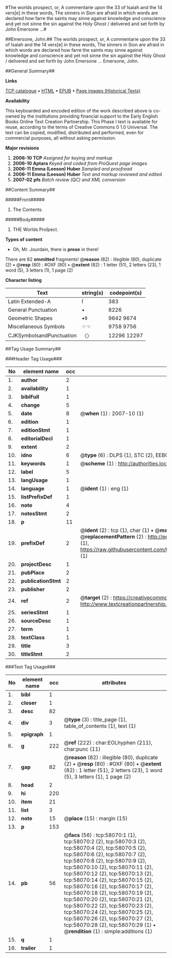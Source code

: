 #The worlds prospect, or, A commentarie upon the 33 of Isaiah and the 14 vers[e] in these words, The sinners in Sion are afraid in which words are declared how farre the saints may sinne against knowledge and conscience and yet not sinne the sin against the Holy Ghost / delivered and set forth by John Emersone ...#

##Emersone, John.##
The worlds prospect, or, A commentarie upon the 33 of Isaiah and the 14 vers[e] in these words, The sinners in Sion are afraid in which words are declared how farre the saints may sinne against knowledge and conscience and yet not sinne the sin against the Holy Ghost / delivered and set forth by John Emersone ...
Emersone, John.

##General Summary##

**Links**

[TCP catalogue](http://www.ota.ox.ac.uk/tcp/)  • 
[HTML](http://tei.it.ox.ac.uk/tcp/Texts-HTML/free/A39/A39381.html)  • 
[EPUB](http://tei.it.ox.ac.uk/tcp/Texts-EPUB/free/A39/A39381.epub) • 
[Page images (Historical Texts)](https://data.historicaltexts.jisc.ac.uk/view?pubId=eebo-12265916e&pageId=eebo-12265916e-58070-1)

**Availability**

This keyboarded and encoded edition of the
	       work described above is co-owned by the institutions
	       providing financial support to the Early English Books
	       Online Text Creation Partnership. This Phase I text is
	       available for reuse, according to the terms of Creative
	       Commons 0 1.0 Universal. The text can be copied,
	       modified, distributed and performed, even for
	       commercial purposes, all without asking permission.

**Major revisions**

1. __2006-10__ __TCP__ *Assigned for keying and markup*
1. __2006-10__ __Aptara__ *Keyed and coded from ProQuest page images*
1. __2006-11__ __Emma (Leeson) Huber__ *Sampled and proofread*
1. __2006-11__ __Emma (Leeson) Huber__ *Text and markup reviewed and edited*
1. __2007-02__ __pfs__ *Batch review (QC) and XML conversion*

##Content Summary##

#####Front#####

1. The Contents.

#####Body#####

1. THE
Worlds Proſpect.

**Types of content**

  * Oh, Mr. Jourdain, there is **prose** in there!

There are 82 **ommitted** fragments! 
 @__reason__ (82) : illegible (80), duplicate (2)  •  @__resp__ (80) : #OXF (80)  •  @__extent__ (82) : 1 letter (51), 2 letters (23), 1 word (5), 3 letters (1), 1 page (2)

**Character listing**


|Text|string(s)|codepoint(s)|
|---|---|---|
|Latin Extended-A|ſ|383|
|General Punctuation|•|8226|
|Geometric Shapes|▪◊|9642 9674|
|Miscellaneous Symbols|☞☜|9758 9756|
|CJKSymbolsandPunctuation|〈〉|12296 12297|

##Tag Usage Summary##

###Header Tag Usage###

|No|element name|occ|attributes|
|---|---|---|---|
|1.|__author__|2||
|2.|__availability__|1||
|3.|__biblFull__|1||
|4.|__change__|5||
|5.|__date__|8| @__when__ (1) : 2007-10 (1)|
|6.|__edition__|1||
|7.|__editionStmt__|1||
|8.|__editorialDecl__|1||
|9.|__extent__|2||
|10.|__idno__|6| @__type__ (6) : DLPS (1), STC (2), EEBO-CITATION (1), OCLC (1), VID (1)|
|11.|__keywords__|1| @__scheme__ (1) : http://authorities.loc.gov/ (1)|
|12.|__label__|5||
|13.|__langUsage__|1||
|14.|__language__|1| @__ident__ (1) : eng (1)|
|15.|__listPrefixDef__|1||
|16.|__note__|4||
|17.|__notesStmt__|2||
|18.|__p__|11||
|19.|__prefixDef__|2| @__ident__ (2) : tcp (1), char (1)  •  @__matchPattern__ (2) : ([0-9\-]+):([0-9IVX]+) (1), (.+) (1)  •  @__replacementPattern__ (2) : http://eebo.chadwyck.com/downloadtiff?vid=$1&page=$2 (1), https://raw.githubusercontent.com/textcreationpartnership/Texts/master/tcpchars.xml#$1 (1)|
|20.|__projectDesc__|1||
|21.|__pubPlace__|2||
|22.|__publicationStmt__|2||
|23.|__publisher__|2||
|24.|__ref__|2| @__target__ (2) : https://creativecommons.org/publicdomain/zero/1.0/ (1), http://www.textcreationpartnership.org/docs/. (1)|
|25.|__seriesStmt__|1||
|26.|__sourceDesc__|1||
|27.|__term__|1||
|28.|__textClass__|1||
|29.|__title__|3||
|30.|__titleStmt__|2||


###Text Tag Usage###

|No|element name|occ|attributes|
|---|---|---|---|
|1.|__bibl__|1||
|2.|__closer__|1||
|3.|__desc__|82||
|4.|__div__|3| @__type__ (3) : title_page (1), table_of_contents (1), text (1)|
|5.|__epigraph__|1||
|6.|__g__|222| @__ref__ (222) : char:EOLhyphen (211), char:punc (11)|
|7.|__gap__|82| @__reason__ (82) : illegible (80), duplicate (2)  •  @__resp__ (80) : #OXF (80)  •  @__extent__ (82) : 1 letter (51), 2 letters (23), 1 word (5), 3 letters (1), 1 page (2)|
|8.|__head__|2||
|9.|__hi__|220||
|10.|__item__|21||
|11.|__list__|3||
|12.|__note__|15| @__place__ (15) : margin (15)|
|13.|__p__|153||
|14.|__pb__|56| @__facs__ (56) : tcp:58070:1 (1), tcp:58070:2 (2), tcp:58070:3 (2), tcp:58070:4 (2), tcp:58070:5 (2), tcp:58070:6 (2), tcp:58070:7 (2), tcp:58070:8 (2), tcp:58070:9 (2), tcp:58070:10 (2), tcp:58070:11 (2), tcp:58070:12 (2), tcp:58070:13 (2), tcp:58070:14 (2), tcp:58070:15 (2), tcp:58070:16 (2), tcp:58070:17 (2), tcp:58070:18 (2), tcp:58070:19 (2), tcp:58070:20 (2), tcp:58070:21 (2), tcp:58070:22 (2), tcp:58070:23 (2), tcp:58070:24 (2), tcp:58070:25 (2), tcp:58070:26 (2), tcp:58070:27 (2), tcp:58070:28 (2), tcp:58070:29 (1)  •  @__rendition__ (1) : simple:additions (1)|
|15.|__q__|1||
|16.|__trailer__|1||
